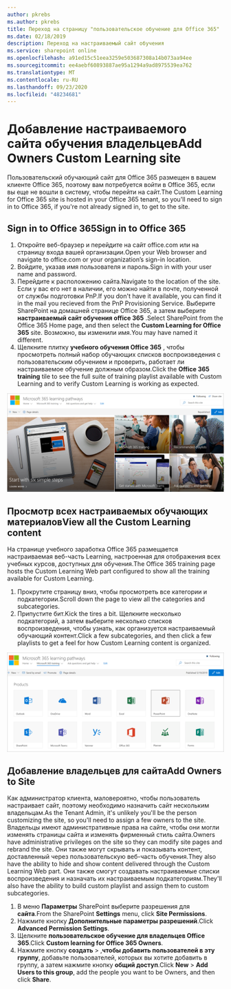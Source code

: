 ```yaml
---
author: pkrebs
ms.author: pkrebs
title: Переход на страницу "пользовательское обучение для Office 365"
ms.date: 02/18/2019
description: Переход на настраиваемый сайт обучения
ms.service: sharepoint online
ms.openlocfilehash: a91ed15c51eea3259e503687308a14b073aa94ee
ms.sourcegitcommit: ee4aebf60893887ae95a1294a9ad8975539ea762
ms.translationtype: MT
ms.contentlocale: ru-RU
ms.lasthandoff: 09/23/2020
ms.locfileid: "48234681"
---
```

# <a name="add-owners-custom-learning-site"></a><span data-ttu-id="64798-103">Добавление настраиваемого сайта обучения владельцев</span><span class="sxs-lookup"><span data-stu-id="64798-103">Add Owners Custom Learning site</span></span>

<span data-ttu-id="64798-104">Пользовательский обучающий сайт для Office 365 размещен в вашем клиенте Office 365, поэтому вам потребуется войти в Office 365, если вы еще не вошли в систему, чтобы перейти на сайт.</span><span class="sxs-lookup"><span data-stu-id="64798-104">The Custom Learning for Office 365 site is hosted in your Office 365 tenant, so you'll need to sign in to Office 365, if you're not already signed in, to get to the site.</span></span> 

## <a name="sign-in-to-office-365"></a><span data-ttu-id="64798-105">Sign in to Office 365</span><span class="sxs-lookup"><span data-stu-id="64798-105">Sign in to Office 365</span></span> 

1.  <span data-ttu-id="64798-106">Откройте веб-браузер и перейдите на сайт office.com или на страницу входа вашей организации.</span><span class="sxs-lookup"><span data-stu-id="64798-106">Open your Web browser and navigate to office.com or your organization’s sign-in location.</span></span> 
2.  <span data-ttu-id="64798-107">Войдите, указав имя пользователя и пароль.</span><span class="sxs-lookup"><span data-stu-id="64798-107">Sign in with your user name and password.</span></span>
3.  <span data-ttu-id="64798-108">Перейдите к расположению сайта.</span><span class="sxs-lookup"><span data-stu-id="64798-108">Navigate to the location of the site.</span></span> <span data-ttu-id="64798-109">Если у вас его нет в наличии, его можно найти в почте, полученной от службы подготовки PnP.</span><span class="sxs-lookup"><span data-stu-id="64798-109">If you don't have it available, you can find it in the mail you recieved from the PnP Provisioning Service.</span></span> <span data-ttu-id="64798-110">Выберите SharePoint на домашней странице Office 365, а затем выберите **настраиваемый сайт обучения office 365** .</span><span class="sxs-lookup"><span data-stu-id="64798-110">Select SharePoint from the Office 365 Home page, and then select the **Custom Learning for Office 365** site.</span></span> <span data-ttu-id="64798-111">Возможно, вы изменили имя.</span><span class="sxs-lookup"><span data-stu-id="64798-111">You may have named it different.</span></span> 
5. <span data-ttu-id="64798-112">Щелкните плитку **учебного обучения Office 365** , чтобы просмотреть полный набор обучающих списков воспроизведения с пользовательским обучением и проверить, работает ли настраиваемое обучение должным образом.</span><span class="sxs-lookup"><span data-stu-id="64798-112">Click the **Office 365 training** tile to see the full suite of training playlist available with Custom Learning and to verify Custom Learning is working as expected.</span></span> 

![cg-goto.png](media/cg-goto.png)

## <a name="view-all-the-custom-learning-content"></a><span data-ttu-id="64798-114">Просмотр всех настраиваемых обучающих материалов</span><span class="sxs-lookup"><span data-stu-id="64798-114">View all the Custom Learning content</span></span>
<span data-ttu-id="64798-115">На странице учебного заработка Office 365 размещается настраиваемая веб-часть Learning, настроенная для отображения всех учебных курсов, доступных для обучения.</span><span class="sxs-lookup"><span data-stu-id="64798-115">The Office 365 training page hosts the Custom Learning Web part configured to show all the training available for Custom Learning.</span></span> 

1. <span data-ttu-id="64798-116">Прокрутите страницу вниз, чтобы просмотреть все категории и подкатегории.</span><span class="sxs-lookup"><span data-stu-id="64798-116">Scroll down the page to view all the categories and subcategories.</span></span>
2. <span data-ttu-id="64798-117">Припустите бит.</span><span class="sxs-lookup"><span data-stu-id="64798-117">Kick the tires a bit.</span></span> <span data-ttu-id="64798-118">Щелкните несколько подкатегорий, а затем выберите несколько списков воспроизведения, чтобы узнать, как организуется настраиваемый обучающий контент.</span><span class="sxs-lookup"><span data-stu-id="64798-118">Click a few subcategories, and then click a few playlists to get a feel for how Custom Learning content is organized.</span></span> 

![cg-gotoall.png](media/cg-gotoall.png)

## <a name="add-owners-to-site"></a><span data-ttu-id="64798-120">Добавление владельцев для сайта</span><span class="sxs-lookup"><span data-stu-id="64798-120">Add Owners to Site</span></span>
<span data-ttu-id="64798-121">Как администратор клиента, маловероятно, чтобы пользователь настраивает сайт, поэтому необходимо назначить сайт нескольким владельцам.</span><span class="sxs-lookup"><span data-stu-id="64798-121">As the Tenant Admin, it's unlikely you'll be the person customizing the site, so you'll need to assign a few owners to the site.</span></span> <span data-ttu-id="64798-122">Владельцы имеют административные права на сайте, чтобы они могли изменять страницы сайта и изменять фирменный стиль сайта.</span><span class="sxs-lookup"><span data-stu-id="64798-122">Owners have administrative privileges on the site so they can modify site pages and rebrand the site.</span></span> <span data-ttu-id="64798-123">Они также могут скрывать и показывать контент, доставленный через пользовательскую веб-часть обучения.</span><span class="sxs-lookup"><span data-stu-id="64798-123">They also have the ability to hide and show content delivered through the Custom Learning Web part.</span></span> <span data-ttu-id="64798-124">Они также смогут создавать настраиваемые списки воспроизведения и назначать их настраиваемым подкатегориям.</span><span class="sxs-lookup"><span data-stu-id="64798-124">They'll also have the ability to build custom playlist and assign them to custom subcategories.</span></span>  

1. <span data-ttu-id="64798-125">В меню **Параметры** SharePoint выберите разрешения для **сайта**.</span><span class="sxs-lookup"><span data-stu-id="64798-125">From the SharePoint **Settings** menu, click **Site Permissions**.</span></span>
2. <span data-ttu-id="64798-126">Нажмите кнопку **Дополнительные параметры разрешений**.</span><span class="sxs-lookup"><span data-stu-id="64798-126">Click **Advanced Permission Settings**.</span></span>
3. <span data-ttu-id="64798-127">Щелкните **пользовательское обучение для владельцев Office 365**.</span><span class="sxs-lookup"><span data-stu-id="64798-127">Click **Custom learning for Office 365 Owners**.</span></span>
4. <span data-ttu-id="64798-128">Нажмите кнопку **создать**  >  ,**чтобы добавить пользователей в эту группу**, добавьте пользователей, которых вы хотите добавить в группу, а затем нажмите кнопку **общий доступ**.</span><span class="sxs-lookup"><span data-stu-id="64798-128">Click **New** > **Add Users to this group**, add the people you want to be Owners, and then click **Share**.</span></span>


